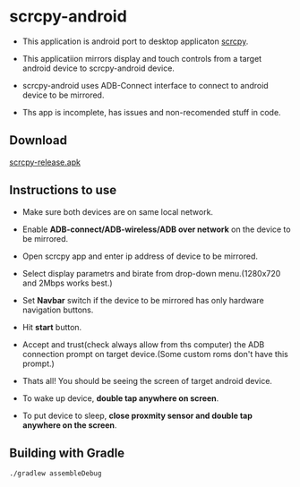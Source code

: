 # scrcpy-android

- This application is android port to desktop applicaton [scrcpy](https://github.com/Genymobile/scrcpy).

- This applicatiion mirrors display and touch controls from a target android device to scrcpy-android device.

- scrcpy-android uses ADB-Connect interface to connect to android device to be mirrored.

- Ths app is incomplete, has issues and non-recomended stuff in code.


## Download

[scrcpy-release.apk](https://gitlab.com/scrcpy-android/release/scrcpy-release.apk)


## Instructions to use

- Make sure both devices are on same local network.

- Enable **ADB-connect/ADB-wireless/ADB over network** on the device to be mirrored. 

- Open scrcpy app and enter ip address of device to be mirrored.

- Select display parametrs and birate from drop-down menu.(1280x720 and 2Mbps works best.)

- Set **Navbar** switch if the device to be mirrored has only hardware navigation buttons.

- Hit **start** button.

- Accept and trust(check always allow from ths computer) the ADB connection prompt on target device.(Some custom roms don't have this prompt.)

- Thats all! You should be seeing the screen of target android device.

- To wake up device, **double tap anywhere on screen**.

- To put device to sleep, **close proxmity sensor and double tap anywhere on the screen**. 


## Building with Gradle

    ./gradlew assembleDebug




